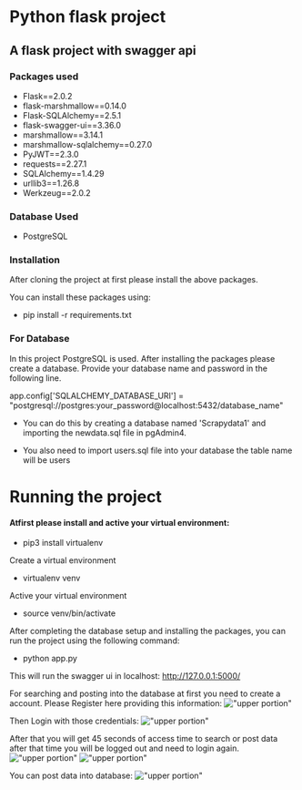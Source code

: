 # Python flask project

## A flask project with swagger api

### Packages used

- Flask==2.0.2
- flask-marshmallow==0.14.0
- Flask-SQLAlchemy==2.5.1
- flask-swagger-ui==3.36.0
- marshmallow==3.14.1
- marshmallow-sqlalchemy==0.27.0
- PyJWT==2.3.0
- requests==2.27.1
- SQLAlchemy==1.4.29
- urllib3==1.26.8
- Werkzeug==2.0.2

### Database Used

- PostgreSQL

### Installation

After cloning the project at first please install the above packages.

You can install these packages using:

- pip install -r requirements.txt

### For Database

In this project PostgreSQL is used.
After installing the packages please create a database. Provide your database name and password in the following line.

app.config['SQLALCHEMY_DATABASE_URI'] = "postgresql://postgres:your_password@localhost:5432/database_name"

- You can do this by creating a database named 'Scrapydata1' and importing the newdata.sql file in pgAdmin4.

* You also need to import users.sql file into your database the table name will be users

# Running the project

#### Atfirst please install and active your virtual environment:

- pip3 install virtualenv

Create a virtual environment

- virtualenv venv

Active your virtual environment

- source venv/bin/activate

After completing the database setup and installing the packages, you can run the project using the following command:

- python app.py

This will run the swagger ui in localhost: http://127.0.0.1:5000/

For searching and posting into the database at first you need to create a account.
Please Register here providing this information:
!["upper portion"](https://i.ibb.co/1JC6RsZ/register1.jpg)

Then Login with those credentials:
!["upper portion"](https://i.ibb.co/fphXk2M/login1.jpg)

After that you will get 45 seconds of access time to search or post data after that time you will be logged out and need to login again.
!["upper portion"](https://i.ibb.co/qgtDP8g/search1.jpg)
!["upper portion"](https://i.ibb.co/r4cD4Lk/search2.jpg)

You can post data into database:
!["upper portion"](https://i.ibb.co/gyp5nG2/addd.jpg)
